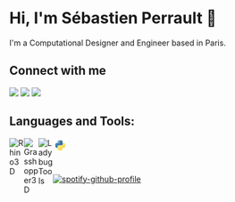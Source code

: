 # Hi, I'm Sébastien Perrault 👋

I'm a Computational Designer and Engineer based in Paris. 

## Connect with me

[<img width="22" src="https://cdn.simpleicons.org/twitter.svg/gray" />][twitter]
[<img width="22" src="https://cdn.simpleicons.org/instagram.svg/gray" />][instagram]
[<img width="22" src="https://cdn.simpleicons.org/linkedin.svg/53b14f" />][linkedin]
<br>

## Languages and Tools:

<img align="left" alt="Rhino3D" width="26px" src="https://w7.pngwing.com/pngs/454/77/png-transparent-rhinoceros-3d-computer-icons-rhino-rhino-rhino-logo-white-3d-computer-graphics-mammal-thumbnail.png" />
<img align="left" alt="Grasshopper3D" width="26px" src="https://seeklogo.com/images/G/grasshopper-3d-logo-B55A18550D-seeklogo.com.png" />
<img align="left" alt="Ladybug Tools" width="26px" src="https://www.ladybug.tools/assets/img/logo.png" />
<img align="left" alt="Python" width="26px" src="https://raw.githubusercontent.com/github/explore/80688e429a7d4ef2fca1e82350fe8e3517d3494d/topics/python/python.png" />

<br><br><br>

[![spotify-github-profile](https://spotify-github-profile.vercel.app/api/view?uid=sperrault&cover_image=true&theme=natemoo-re&show_offline=false&background_color=121212&bar_color=53b14f&bar_color_cover=false)](https://github.com/kittinan/spotify-github-profile)

<!-- Abbreviationss -->

[twitter]: https://twitter.com/s_perrault
[instagram]: https://instagram.com/sebastienperrault
[linkedin]: https://www.linkedin.com/in/sebastienperrault
